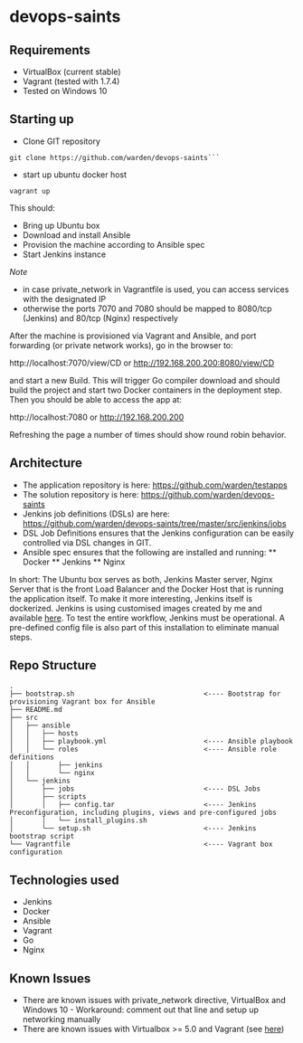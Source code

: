 # devops-saints

## Requirements

* VirtualBox (current stable)
* Vagrant (tested with 1.7.4)
* Tested on Windows 10

## Starting up

* Clone GIT repository

```
git clone https://github.com/warden/devops-saints```
```

* start up ubuntu docker host

```
vagrant up
```

This should:

* Bring up Ubuntu box
* Download and install Ansible
* Provision the machine according to Ansible spec
* Start Jenkins instance

*Note*

* in case private_network in Vagrantfile is used, you can access services with the designated IP
* otherwise the ports 7070 and 7080 should be mapped to 8080/tcp (Jenkins) and 80/tcp (Nginx) respectively

After the machine is provisioned via Vagrant and Ansible, and port forwarding (or private network works), go in the browser to:

http://localhost:7070/view/CD or http://192.168.200.200:8080/view/CD

and start a new Build. This will trigger Go compiler download and should build the project and start two Docker containers in the deployment step.
Then you should be able to access the app at:

http://localhost:7080 or http://192.168.200.200

Refreshing the page a number of times should show round robin behavior.

## Architecture

* The application repository is here: https://github.com/warden/testapps
* The solution repository is here: https://github.com/warden/devops-saints
* Jenkins job definitions (DSLs) are here: https://github.com/warden/devops-saints/tree/master/src/jenkins/jobs
* DSL Job Definitions ensures that the Jenkins configuration can be easily controlled via DSL changes in GIT.
* Ansible spec ensures that the following are installed and running:
** Docker 
** Jenkins
** Nginx

In short:
The Ubuntu box serves as both, Jenkins Master server, Nginx Server that is the front Load Balancer and the Docker Host that is running the application itself.
To make it more interesting, Jenkins itself is dockerized. Jenkins is using customised images created by me and available [here](https://hub.docker.com/r/quiddia/docker-jenkins-master/).
To test the entire workflow, Jenkins must be operational. A pre-defined config file is also part of this installation to eliminate manual steps.

## Repo Structure

```
.
├── bootstrap.sh                                <---- Bootstrap for provisioning Vagrant box for Ansible
├── README.md
├── src
│   ├── ansible
│   │   ├── hosts
│   │   ├── playbook.yml                        <---- Ansible playbook
│   │   └── roles                               <---- Ansible role definitions
│   │       ├── jenkins
│   │       └── nginx
│   └── jenkins
│       ├── jobs                                <---- DSL Jobs
│       ├── scripts
│       │   ├── config.tar                      <---- Jenkins Preconfiguration, including plugins, views and pre-configured jobs
│       │   └── install_plugins.sh
│       └── setup.sh                            <---- Jenkins bootstrap script
└── Vagrantfile                                 <---- Vagrant box configuration
```
## Technologies used

* Jenkins
* Docker
* Ansible
* Vagrant
* Go
* Nginx

## Known Issues

* There are known issues with private_network directive, VirtualBox and Windows 10 - Workaround: comment out that line and setup up networking manually
* There are known issues with Virtualbox >= 5.0 and Vagrant (see [here](https://www.virtualbox.org/ticket/14040))

